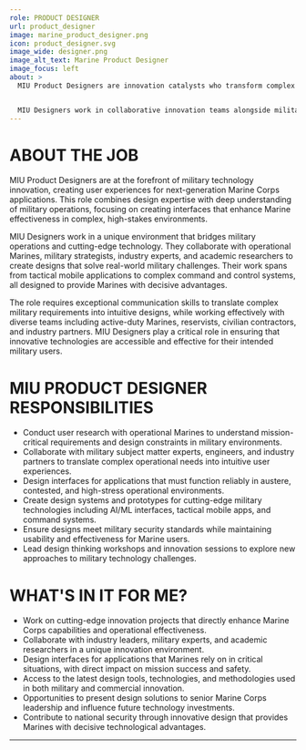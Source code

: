 ```yaml
---
role: PRODUCT DESIGNER
url: product_designer
image: marine_product_designer.png
icon: product_designer.svg
image_wide: designer.png
image_alt_text: Marine Product Designer
image_focus: left
about: >
  MIU Product Designers are innovation catalysts who transform complex military requirements into intuitive, effective user experiences. They specialize in creating user interfaces and experiences for cutting-edge military applications, working at the intersection of technology and operational needs. Their expertise spans user research, experience design, and visual design, all focused on enhancing Marine Corps capabilities.


  MIU Designers work in collaborative innovation teams alongside military subject matter experts, engineers, and industry partners. They translate complex operational requirements into user-centered designs that enhance Marine effectiveness in challenging environments. Their work directly impacts mission success by creating interfaces that Marines can rely on in high-stress, time-critical situations.
---
```


# ABOUT THE JOB

MIU Product Designers are at the forefront of military technology innovation, creating user experiences for next-generation Marine Corps applications. This role combines design expertise with deep understanding of military operations, focusing on creating interfaces that enhance Marine effectiveness in complex, high-stakes environments.

MIU Designers work in a unique environment that bridges military operations and cutting-edge technology. They collaborate with operational Marines, military strategists, industry experts, and academic researchers to create designs that solve real-world military challenges. Their work spans from tactical mobile applications to complex command and control systems, all designed to provide Marines with decisive advantages.

The role requires exceptional communication skills to translate complex military requirements into intuitive designs, while working effectively with diverse teams including active-duty Marines, reservists, civilian contractors, and industry partners. MIU Designers play a critical role in ensuring that innovative technologies are accessible and effective for their intended military users.

# MIU PRODUCT DESIGNER RESPONSIBILITIES

- Conduct user research with operational Marines to understand mission-critical requirements and design constraints in military environments.
- Collaborate with military subject matter experts, engineers, and industry partners to translate complex operational needs into intuitive user experiences.
- Design interfaces for applications that must function reliably in austere, contested, and high-stress operational environments.
- Create design systems and prototypes for cutting-edge military technologies including AI/ML interfaces, tactical mobile apps, and command systems.
- Ensure designs meet military security standards while maintaining usability and effectiveness for Marine users.
- Lead design thinking workshops and innovation sessions to explore new approaches to military technology challenges.

# WHAT'S IN IT FOR ME?

- Work on cutting-edge innovation projects that directly enhance Marine Corps capabilities and operational effectiveness.
- Collaborate with industry leaders, military experts, and academic researchers in a unique innovation environment.
- Design interfaces for applications that Marines rely on in critical situations, with direct impact on mission success and safety.
- Access to the latest design tools, technologies, and methodologies used in both military and commercial innovation.
- Opportunities to present design solutions to senior Marine Corps leadership and influence future technology investments.
- Contribute to national security through innovative design that provides Marines with decisive technological advantages.

---

